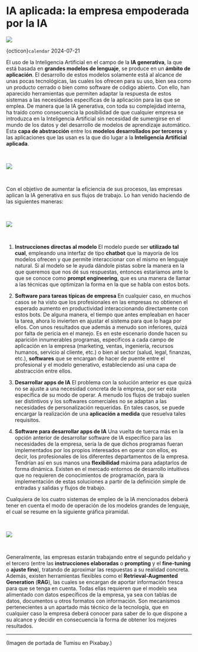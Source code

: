# IA aplicada: la empresa empoderada por la IA
![](img/programmer-5863772.jpg)

{octicon}`calendar` 2024-07-21

El uso de la Inteligencia Artificial en el campo de la **IA generativa**, la que está basada en **grandes modelos de lenguaje**, se produce en un **ámbito de aplicación**. El desarrollo de estos modelos solamente está al alcance de unas pocas tecnológicas, las cuales los ofrecen para su uso, bien sea como un producto cerrado o bien como software de código abierto. Con ello, han aparecido herramientas que permiten adaptar la respuesta de estos sistemas a las necesidades específicas de la aplicación para las que se emplea. De manera que la IA generativa, con toda su complejidad interna, ha traído como consecuencia la posibilidad de que cualquier empresa se introduzca en la Inteligencia Artificial sin necesidad de sumergirse en el mundo de los datos y del desarrollo de modelos de aprendizaje automático. Esta **capa de abstracción** entre los **modelos desarrollados por terceros** y las aplicaciones que las usan es la que dio lugar a la **Inteligencia Artificial aplicada**.

&nbsp;

![](img/iceberg.png)

&nbsp;

Con el objetivo de aumentar la eficiencia de sus procesos, las empresas aplican la IA generativa en sus flujos de trabajo. Lo han venido haciendo de las siguientes maneras:

&nbsp;

![](img/ia-applicada-cohete.png)

&nbsp;

1. **Instrucciones directas al modelo**
El modelo puede ser **utilizado tal cual**, empleando una interfaz de tipo **chatbot** que la mayoría de los modelos ofrecen y que permite interaccionar con el mismo en lenguaje natural. Si al modelo se le ayuda dándole pistas sobre la manera en la que queremos que nos dé sus respuestas, entonces estaríamos ante lo que se conoce como **prompt engineering**, que es una manera de llamar a las técnicas que optimizan la forma en la que se habla con estos bots.

2. **Software para tareas típicas de empresa**
En cualquier caso, en muchos casos se ha visto que los profesionales en las empresas no obtienen el esperado aumento en productividad interaccionando directamente con estos bots. De alguna manera, el tiempo que antes empleaban en hacer la tarea, ahora lo invierten en ajustar el sistema para que lo haga por ellos. Con unos resultados que además a menudo son inferiores, quizá por falta de pericia en el manejo.
Es en este escenario donde hacen su aparición innumerables programas, específicos a cada campo de aplicación en la empresa (marketing, ventas, ingeniería, recursos humanos, servicio al cliente, etc.) o bien al sector (salud, legal, finanzas, etc.), **softwares** que se encargan de hacer de puente entre el profesional y el modelo generativo, estableciendo así una capa de abstracción entre ellos.

3. **Desarrollar apps de IA**
El problema con la solución anterior es que quizá no se ajuste a una necesidad concreta de la empresa, por ser esta específica de su modo de operar. A menudo los flujos de trabajo suelen ser distintivos y los softwares comerciales no se adaptan a las necesidades de personalización requeridas. En tales casos, se puede encargar la realización de una **aplicación a medida** que resuelva tales requisitos.

4. **Software para desarrollar apps de IA**
Una vuelta de tuerca más en la opción anterior de desarrollar software de IA específico para las necesidades de la empresa, sería la de que dichos programas fueran implementados por los propios interesados en operar con ellos, es decir, los profesionales de los diferentes departamentos de la empresa. Tendrían así en sus manos una **flexibilidad** máxima para adaptarlos de forma dinámica. Existen en el mercado entornos de desarrollo intuitivos que no requieren de conocimientos de programación, para la implementación de estas soluciones a partir de la definición simple de entradas y salidas y flujos de trabajo.


Cualquiera de los cuatro sistemas de empleo de la IA mencionados deberá tener en cuenta el modo de operación de los modelos grandes de lenguaje, el cual se resume en la siguiente gráfica piramidal.

&nbsp;

![](img/ia-applicada-piramide.png)

&nbsp;

Generalmente, las empresas estarán trabajando entre el segundo peldaño y el tercero (entre las **instrucciones elaboradas** o **prompting** y el **fine-tuning** o **ajuste fino**), tratando de aproximar las respuestas a su realidad concreta. Además, existen herramientas flexibles como el **Retrieval-Augmented Generation** (**RAG**), las cuales se encargan de aportar información fresca para que se tenga en cuenta. Todas ellas requieren que el modelo sea alimentado con datos específicos de la empresa, ya sea con tablas de datos, documentos u otros formatos con información. Son mecanismos pertenecientes a un apartado más técnico de la tecnología, que en cualquier caso la empresa deberá conocer para saber de lo que dispone a su alcance y decidir en consecuencia la forma de obtener los mejores resultados.

---
(Imagen de portada de Tumisu en Pixabay.)